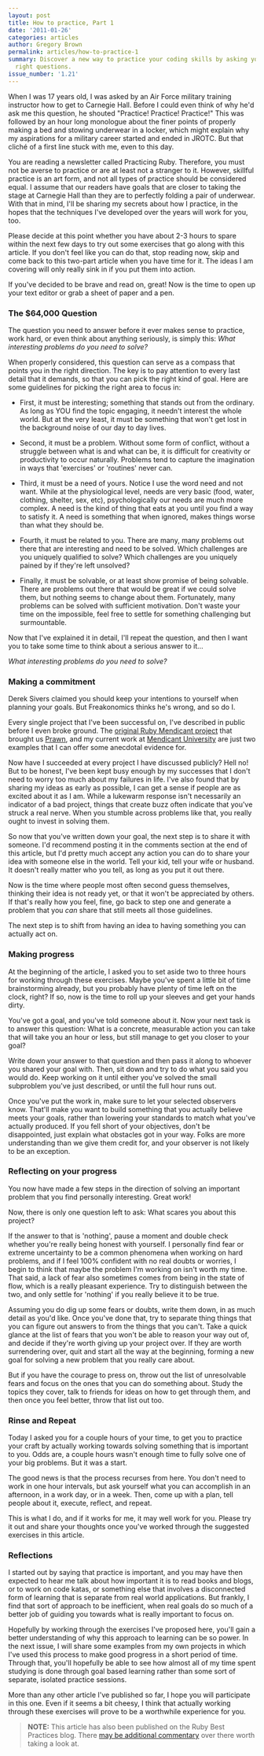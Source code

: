 ```yaml
---
layout: post
title: How to practice, Part 1
date: '2011-01-26'
categories: articles
author: Gregory Brown
permalink: articles/how-to-practice-1
summary: Discover a new way to practice your coding skills by asking yourself the
  right questions.
issue_number: '1.21'
---
```


When I was 17 years old, I was asked by an Air Force military training
instructor how to get to Carnegie Hall. Before I could even think of why he'd
ask me this question, he shouted "Practice! Practice! Practice!" This was
followed by an hour long monologue about the finer points of properly making a
bed and stowing underwear in a locker, which might explain why my aspirations
for a military career started and ended in JROTC. But that cliché of a first
line stuck with me, even to this day.

You are reading a newsletter called Practicing Ruby. Therefore, you must not be
averse to practice or are at least not a stranger to it. However, skillful
practice is an art form, and not all types of practice should be considered
equal. I assume that our readers have goals that are closer to taking the stage
at Carnegie Hall than they are to perfectly folding a pair of underwear. With
that in mind, I'll be sharing my secrets about how I practice, in the hopes that
the techniques I've developed over the years will work for you, too.

Please decide at this point whether you have about 2-3 hours to spare within the
next few days to try out some exercises that go along with this article. If you
don't feel like you can do that, stop reading now, skip and come back to this
two-part article when you have time for it. The ideas I am covering will only
really sink in if you put them into action.

If you've decided to be brave and read on, great! Now is the time to open up
your text editor or grab a sheet of paper and a pen.

### The $64,000 Question

The question you need to answer before it ever makes sense to practice, work
hard, or even think about anything seriously, is simply this: *What interesting 
problems do you need to solve?*

When properly considered, this question can serve as a compass that
points you in the right direction. The key is to pay attention to every last
detail that it demands, so that you can pick the right kind of goal. Here are
some guidelines for picking the right area to focus in:

* First, it must be interesting; something that stands out from
the ordinary. As long as YOU find the topic engaging, it needn't
interest the whole world. But at the very least, it must be something that
won't get lost in the background noise of our day to day lives.

* Second, it must be a problem. Without some form of conflict, without a
struggle between what is and what can be, it is difficult for creativity
or productivity to occur naturally. Problems tend to capture the
imagination in ways that 'exercises' or 'routines' never can.

* Third, it must be a need of yours. Notice I use the word need and not want.
While at the physiological level, needs are very basic (food, water, clothing,
shelter, sex, etc), psychologically our needs are much more complex. A
need is the kind of thing that eats at you until you find a way to satisfy
it. A need is something that when ignored, makes things worse than what they
should be.

* Fourth, it must be related to you. There are many, many problems out there
that are interesting and need to be solved. Which challenges are you uniquely
qualified to solve? Which challenges are you uniquely pained by if they're
left unsolved?

* Finally, it must be solvable, or at least show promise of being solvable.
There are problems out there that would be great if we could solve
them, but nothing seems to change about them. Fortunately, many problems 
can be solved with sufficient motivation. Don't waste your time on the 
impossible, feel free to settle for something challenging but 
surmountable.

Now that I've explained it in detail, I'll repeat the question, and then I
want you to take some time to think about a serious answer to it...

*What interesting problems do you need to solve?*

### Making a commitment

Derek Sivers claimed you should keep your intentions to yourself when planning
your goals. But Freakonomics thinks he's wrong, and so do I.

Every single project that I've been successful on, I've described in public
before I even broke ground. The [original Ruby Mendicant
project](http://www.oreillynet.com/ruby/blog/2008/03/id_love_to_quit_my_job_sort_of.html)
that brought us [Prawn](http://github.com/sandal/prawn), and my current work at
[Mendicant University](http://university.rubymendicant.com) are just two
examples that I can offer some anecdotal evidence for.

Now have I succeeded at every project I have discussed publicly? Hell no! But to
be honest, I've been kept busy enough by my successes that I don't need to worry
too much about my failures in life. I've also found that by sharing my ideas as
early as possible, I can get a sense if people are as excited about it as I am.
While a lukewarm response isn't necessarily an indicator of a bad project,
things that create buzz often indicate that you've struck a real nerve. When you
stumble across problems like that, you really ought to invest in solving them.

So now that you've written down your goal, the next step is to share it with
someone. I'd recommend posting it in the comments section at the end of this
article, but I'd pretty much accept any action you can do to share your idea
with someone else in the world. Tell your kid, tell your wife or husband. It
doesn't really matter who you tell, as long as you put it out there.

Now is the time where people most often second guess themselves, thinking their
idea is not ready yet, or that it won't be appreciated by others. If that's
really how you feel, fine, go back to step one and generate a problem that you
*can* share that still meets all those guidelines.

The next step is to shift from having an idea to having something you can
actually act on.

### Making progress

At the beginning of the article, I asked you to set aside two to three hours for
working through these exercises. Maybe you've spent a little bit of time
brainstorming already, but you probably have plenty of time left on the clock,
right? If so, now is the time to roll up your sleeves and get your hands dirty.

You've got a goal, and you've told someone about it. Now your next task is to
answer this question: What is a concrete, measurable action you can take that
will take you an hour or less, but still manage to get you closer to your goal?

Write down your answer to that question and then pass it along to whoever you
shared your goal with. Then, sit down and try to do what you said you
would do. Keep working on it until either you've solved the small subproblem
you've just described, or until the full hour runs out.

Once you've put the work in, make sure to let your selected observers know.
That'll make you want to build something that you actually believe meets your
goals, rather than lowering your standards to match what you've
actually produced. If you fell short of your objectives, don't be disappointed,
just explain what obstacles got in your way. Folks are more
understanding than we give them credit for, and your observer is not likely to
be an exception.

### Reflecting on your progress

You now have made a few steps in the direction of solving an important problem
that you find personally interesting. Great work!

Now, there is only one question left to ask: What scares you about this project?

If the answer to that is 'nothing', pause a moment and double check whether
you're really being honest with yourself. I personally find fear or extreme
uncertainty to be a common phenomena when working on hard problems, and if I
feel 100% confident with no real doubts or worries, I begin to think that maybe
the problem I'm working on isn't worth my time. That said, a lack of fear also
sometimes comes from being in the state of flow, which is a really pleasant
experience. Try to distinguish between the two, and only settle for 'nothing' if
you really believe it to be true.

Assuming you do dig up some fears or doubts, write them down, in as much detail
as you'd like. Once you've done that, try to separate thing things that you can
figure out answers to from the things that you can't. Take a quick glance at the
list of fears that you won't be able to reason your way out of, and decide if
they're worth giving up your project over. If they are worth surrendering over,
quit and start all the way at the beginning, forming a new goal for solving a
new problem that you really care about.

But if you have the courage to press on, throw out the list of
unresolvable fears and focus on the ones that you can do something about. Study
the topics they cover, talk to friends for ideas on how to get through them, and
then once you feel better, throw that list out too.

### Rinse and Repeat

Today I asked you for a couple hours of your time, to get you to practice your
craft by actually working towards solving something that is important to you.
Odds are, a couple hours wasn't enough time to fully solve one of your big
problems. But it was a start.

The good news is that the process recurses from here. You don't need to work in
one hour intervals, but ask yourself what you can accomplish in an afternoon, in
a work day, or in a week. Then, come up with a plan, tell people about it,
execute, reflect, and repeat.

This is what I do, and if it works for me, it may well work for you. Please try
it out and share your thoughts once you've worked through the suggested 
exercises in this article.

### Reflections

I started out by saying that practice is important, and you may have then
expected to hear me talk about how important it is to read books and blogs, or
to work on code katas, or something else that involves a disconnected form of
learning that is separate from real world applications. But frankly, I find that
sort of approach to be inefficient, when real goals do so much of a better job
of guiding you towards what is really important to focus on.

Hopefully by working through the exercises I've proposed here, you'll gain a
better understanding of why this approach to learning can be so power. In the
next issue, I will share some examples from my own projects in which I've used
this process to make good progress in a short period of time. Through that,
you'll hopefully be able to see how almost all of my time spent studying is done
through goal based learning rather than some sort of separate, isolated practice
sessions.

More than any other article I've published so far, I hope you will participate
in this one. Even if it seems a bit cheesy, I think that actually working
through these exercises will prove to be a worthwhile experience for you.
  
> **NOTE:** This article has also been published on the Ruby Best Practices blog.
There [may be additional commentary](http://blog.rubybestpractices.com/posts/gregory/053-issue-21-how-to-practice.html#disqus_thread) 
over there worth taking a look at.
